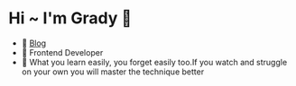 # Hi ~ I'm Grady 👋

- 🍡  <a href="http://localhost:4200/pages/posts/list" target="_blank">Blog</a> 
- 🍜  Frontend Developer
- 🧃  What you learn easily, you forget easily too.If you watch and struggle on your own you will master the technique better
